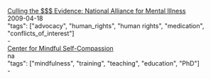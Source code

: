 [Culling the $$$ Evidence: National Alliance for Mental Illness](http://ahrp.org/culling-the-evidence-national-alliance-for-mental-illness/)<br />
2009-04-18<br />
"tags": ["advocacy", "human_rights", "human rights", "medication", "conflicts_of_interest"]<br />
-<br />
[Center for Mindful Self-Compassion](https://centerformsc.org/)<br />
na<br />
"tags": ["mindfulness", "training", "teaching", "education", "PhD"]<br />
-<br />
